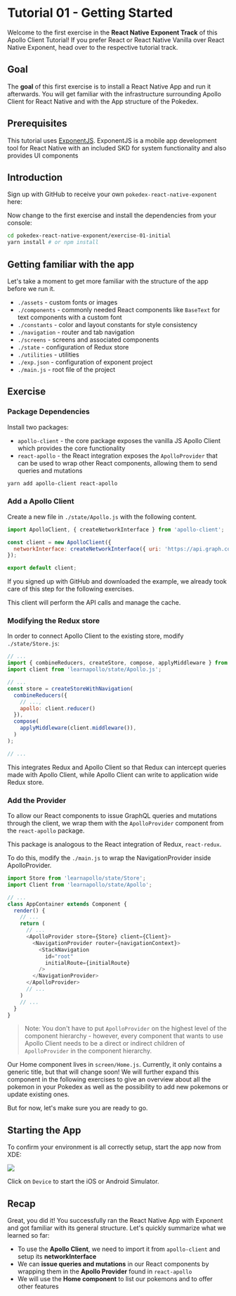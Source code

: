 # Tutorial 01 - Getting Started

Welcome to the first exercise in the **React Native Exponent Track** of this Apollo Client Tutorial!
If you prefer React or React Native Vanilla over React Native Exponent, head over to the respective tutorial track.

## Goal

The **goal** of this first exercise is to install a React Native App and run it afterwards.
You will get familiar with the infrastructure surrounding Apollo Client for React Native and with the App structure of the Pokedex.

## Prerequisites

This tutorial uses [ExponentJS](https://getexponent.com/).
ExponentJS is a mobile app development tool for React Native with an included SKD for system functionality and also provides UI components

## Introduction

Sign up with GitHub to receive your own `pokedex-react-native-exponent` here:

<!-- __DOWNLOAD_RNEXPONENT__ -->

Now change to the first exercise and install the dependencies from your console:

```sh
cd pokedex-react-native-exponent/exercise-01-initial
yarn install # or npm install
```

## Getting familiar with the app

Let's take a moment to get more familiar with the structure of the app before we run it.

* `./assets` - custom fonts or images
* `./components` - commonly needed React components like `BaseText` for text components with a custom font
* `./constants` - color and layout constants for style consistency
* `./navigation` - router and tab navigation
* `./screens` - screens and associated components
* `./state` - configuration of Redux store
* `./utilities` - utilities
* `./exp.json` - configuration of exponent project
* `./main.js` - root file of the project

## Exercise

### Package Dependencies

Install two packages:

* `apollo-client` - the core package exposes the vanilla JS Apollo Client which provides the core functionality
* `react-apollo` - the React integration exposes the `ApolloProvider` that can be used to wrap other React components,
  allowing them to send queries and mutations

```sh
yarn add apollo-client react-apollo
```

### Add a Apollo Client

Create a new file in `./state/Apollo.js` with the following content.

```js@./state/Apollo.js
import ApolloClient, { createNetworkInterface } from 'apollo-client';

const client = new ApolloClient({
  networkInterface: createNetworkInterface({ uri: 'https://api.graph.cool/simple/v1/__PROJECT_ID__'}),
});

export default client;
```

If you signed up with GitHub and downloaded the example, we already took care of this step for the following exercises.

This client will perform the API calls and manage the cache.

### Modifying the Redux store

In order to connect Apollo Client to the existing store, modify `./state/Store.js`:

```js@./state/Store.js
// ...
import { combineReducers, createStore, compose, applyMiddleware } from 'redux';
import client from 'learnapollo/state/Apollo.js';

// ...
const store = createStoreWithNavigation(
  combineReducers({
    // ...,
    apollo: client.reducer()
  }),
  compose(
    applyMiddleware(client.middleware()),
  )
);

// ...
```

This integrates Redux and Apollo Client so that Redux can intercept queries made with Apollo Client, while Apollo Client can write to application wide Redux store.

### Add the Provider

To allow our React components to issue GraphQL queries and mutations through the client, we wrap them
with the `ApolloProvider` component from the `react-apollo` package.

This package is analogous to the React integration of Redux, `react-redux`.

To do this, modify the `./main.js` to wrap the NavigationProvider inside ApolloProvider.

```js@./main.js
import Store from 'learnapollo/state/Store';
import Client from 'learnapollo/state/Apollo';

// ...
class AppContainer extends Component {
  render() {
    // ...
    return (
      // ...
      <ApolloProvider store={Store} client={Client}>
        <NavigationProvider router={navigationContext}>
          <StackNavigation
            id="root"
            initialRoute={initialRoute}
          />
        </NavigationProvider>
      </ApolloProvider>
      // ...
    )
    // ...
  }
}
```

> Note: You don't have to put `ApolloProvider` on the highest level of the component hierarchy - however,
  every component that wants to use Apollo Client needs to be a direct or indirect children
  of `ApolloProvider` in the component hierarchy.

Our Home component lives in `screen/Home.js`. Currently, it only contains a generic title, but that will change soon!
We will further expand this component in the following exercises to give an overview about all the pokemon in your
Pokedex as well as the possibility to add new pokemons or update existing ones.

But for now, let's make sure you are ready to go.

## Starting the App

To confirm your environment is all correctly setup, start the app now from XDE:

![](../images/xde.png)

Click on `Device` to start the iOS or Android Simulator.

## Recap

Great, you did it!
You successfully ran the React Native App with Exponent and got familiar with its general structure.
Let's quickly summarize what we learned so far:

* To use the **Apollo Client**, we need to import it from `apollo-client` and setup its **networkInterface**
* We can **issue queries and mutations** in our React components by wrapping them in the **Apollo Provider**
  found in `react-apollo`
* We will use the **Home component** to list our pokemons and to offer other features
